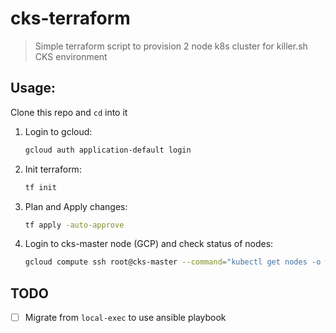 # cks-terraform

> Simple terraform script to provision 2 node k8s cluster for killer.sh CKS environment

## Usage:
Clone this repo and `cd` into it

1. Login to gcloud:
    ```sh
    gcloud auth application-default login
    ```

1. Init terraform:
    ```sh
    tf init
    ```

1. Plan and Apply changes:
    ```sh
    tf apply -auto-approve
    ```

1. Login to cks-master node (GCP) and check status of nodes:
    ```sh
    gcloud compute ssh root@cks-master --command="kubectl get nodes -o wide"
    ```




## TODO
- [ ] Migrate from `local-exec` to use ansible playbook